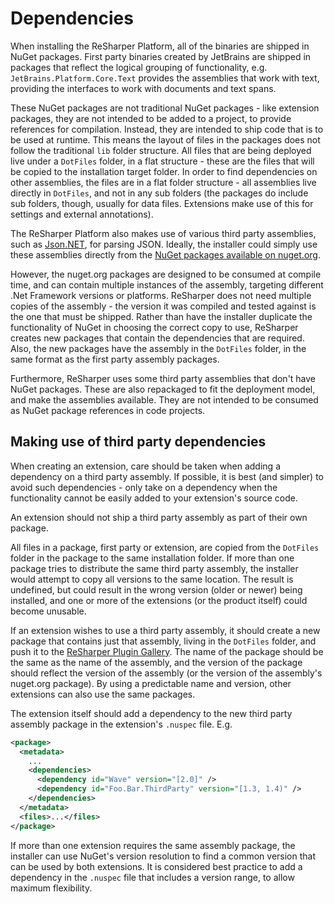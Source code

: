 ---
---

# Dependencies

When installing the ReSharper Platform, all of the binaries are shipped in NuGet packages. First party binaries created by JetBrains are shipped in packages that reflect the logical grouping of functionality, e.g. `JetBrains.Platform.Core.Text` provides the assemblies that work with text, providing the interfaces to work with documents and text spans.

These NuGet packages are not traditional NuGet packages - like extension packages, they are not intended to be added to a project, to provide references for compilation. Instead, they are intended to ship code that is to be used at runtime. This means the layout of files in the packages does not follow the traditional `lib` folder structure. All files that are being deployed live under a `DotFiles` folder, in a flat structure - these are the files that will be copied to the installation target folder. In order to find dependencies on other assemblies, the files are in a flat folder structure - all assemblies live directly in `DotFiles`, and not in any sub folders (the packages do include sub folders, though, usually for data files. Extensions make use of this for settings and external annotations).

The ReSharper Platform also makes use of various third party assemblies, such as [Json.NET](http://www.newtonsoft.com/json), for parsing JSON. Ideally, the installer could simply use these assemblies directly from the [NuGet packages available on nuget.org](https://www.nuget.org/packages/Newtonsoft.Json/).

However, the nuget.org packages are designed to be consumed at compile time, and can contain multiple instances of the assembly, targeting different .Net Framework versions or platforms. ReSharper does not need multiple copies of the assembly - the version it was compiled and tested against is the one that must be shipped. Rather than have the installer duplicate the functionality of NuGet in choosing the correct copy to use, ReSharper creates new packages that contain the dependencies that are required. Also, the new packages have the assembly in the `DotFiles` folder, in the same format as the first party assembly packages.

Furthermore, ReSharper uses some third party assemblies that don't have NuGet packages. These are also repackaged to fit the deployment model, and make the assemblies available. They are not intended to be consumed as NuGet package references in code projects.

## Making use of third party dependencies

When creating an extension, care should be taken when adding a dependency on a third party assembly. If possible, it is best (and simpler) to avoid such dependencies - only take on a dependency when the functionality cannot be easily added to your extension's source code.

An extension should not ship a third party assembly as part of their own package.

All files in a package, first party or extension, are copied from the `DotFiles` folder in the package to the same installation folder. If more than one package tries to distribute the same third party assembly, the installer would attempt to copy all versions to the same location. The result is undefined, but could result in the wrong version (older or newer) being installed, and one or more of the extensions (or the product itself) could become unusable.

If an extension wishes to use a third party assembly, it should create a new package that contains just that assembly, living in the `DotFiles` folder, and push it to the [ReSharper Plugin Gallery](https://resharper-plugins.jetbrains.com). The name of the package should be the same as the name of the assembly, and the version of the package should reflect the version of the assembly (or the version of the assembly's nuget.org package). By using a predictable name and version, other extensions can also use the same packages.

The extension itself should add a dependency to the new third party assembly package in the extension's `.nuspec` file. E.g.

```xml
<package>
  <metadata>
    ...
    <dependencies>
      <dependency id="Wave" version="[2.0]" />
      <dependency id="Foo.Bar.ThirdParty" version="[1.3, 1.4)" />
    </dependencies>
  </metadata>
  <files>...</files>
</package>
```

If more than one extension requires the same assembly package, the installer can use NuGet's version resolution to find a common version that can be used by both extensions. It is considered best practice to add a dependency in the `.nuspec` file that includes a version range, to allow maximum flexibility.
